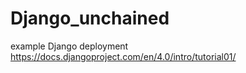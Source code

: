 # Django_unchained
example Django deployment
https://docs.djangoproject.com/en/4.0/intro/tutorial01/